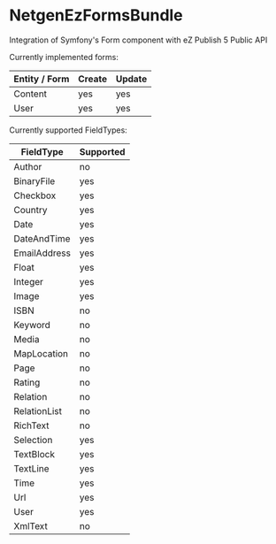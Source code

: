 NetgenEzFormsBundle
===================

Integration of Symfony's Form component with eZ Publish 5 Public API

Currently implemented forms:

| Entity / Form             | Create | Update
| ------------- | --- | ---
| Content      | yes | yes
| User      | yes | yes

Currently supported FieldTypes:

| FieldType             | Supported
| ------------- | ---
| Author         | no
| BinaryFile     | yes
| Checkbox       | yes
| Country        | yes
| Date           | yes
| DateAndTime    | yes
| EmailAddress   | yes
| Float          | yes
| Integer        | yes
| Image          | yes
| ISBN           | no
| Keyword        | no
| Media          | no
| MapLocation    | no
| Page           | no
| Rating         | no
| Relation       | no
| RelationList   | no
| RichText       | no
| Selection      | yes
| TextBlock      | yes
| TextLine       | yes
| Time           | yes
| Url            | yes
| User           | yes
| XmlText        | no
